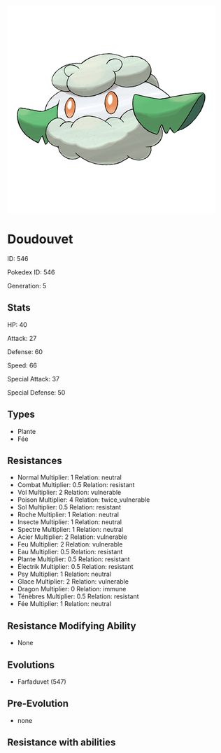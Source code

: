 ![](https://raw.githubusercontent.com/PokeAPI/sprites/master/sprites/pokemon/other/official-artwork/546.png)

# Doudouvet
ID: 546

Pokedex ID: 546

Generation: 5

## Stats

HP: 40

Attack: 27

Defense: 60

Speed: 66

Special Attack: 37

Special Defense: 50

## Types

- Plante
- Fée
## Resistances

- Normal Multiplier: 1 Relation: neutral
- Combat Multiplier: 0.5 Relation: resistant
- Vol Multiplier: 2 Relation: vulnerable
- Poison Multiplier: 4 Relation: twice_vulnerable
- Sol Multiplier: 0.5 Relation: resistant
- Roche Multiplier: 1 Relation: neutral
- Insecte Multiplier: 1 Relation: neutral
- Spectre Multiplier: 1 Relation: neutral
- Acier Multiplier: 2 Relation: vulnerable
- Feu Multiplier: 2 Relation: vulnerable
- Eau Multiplier: 0.5 Relation: resistant
- Plante Multiplier: 0.5 Relation: resistant
- Électrik Multiplier: 0.5 Relation: resistant
- Psy Multiplier: 1 Relation: neutral
- Glace Multiplier: 2 Relation: vulnerable
- Dragon Multiplier: 0 Relation: immune
- Ténèbres Multiplier: 0.5 Relation: resistant
- Fée Multiplier: 1 Relation: neutral
## Resistance Modifying Ability

- None

## Evolutions

- Farfaduvet (547)
## Pre-Evolution

- none

## Resistance with abilities
